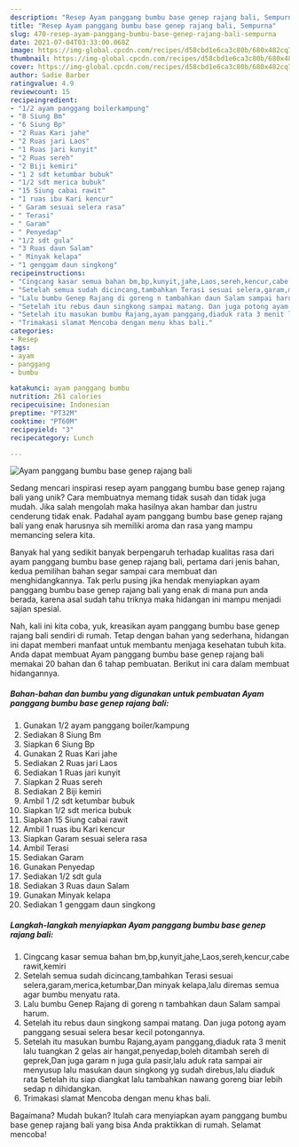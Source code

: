 ```yaml
---
description: "Resep Ayam panggang bumbu base genep rajang bali, Sempurna"
title: "Resep Ayam panggang bumbu base genep rajang bali, Sempurna"
slug: 470-resep-ayam-panggang-bumbu-base-genep-rajang-bali-sempurna
date: 2021-07-04T03:33:00.068Z
image: https://img-global.cpcdn.com/recipes/d58cbd1e6ca3c80b/680x482cq70/ayam-panggang-bumbu-base-genep-rajang-bali-foto-resep-utama.jpg
thumbnail: https://img-global.cpcdn.com/recipes/d58cbd1e6ca3c80b/680x482cq70/ayam-panggang-bumbu-base-genep-rajang-bali-foto-resep-utama.jpg
cover: https://img-global.cpcdn.com/recipes/d58cbd1e6ca3c80b/680x482cq70/ayam-panggang-bumbu-base-genep-rajang-bali-foto-resep-utama.jpg
author: Sadie Barber
ratingvalue: 4.9
reviewcount: 15
recipeingredient:
- "1/2 ayam panggang boilerkampung"
- "8 Siung Bm"
- "6 Siung Bp"
- "2 Ruas Kari jahe"
- "2 Ruas jari Laos"
- "1 Ruas jari kunyit"
- "2 Ruas sereh"
- "2 Biji kemiri"
- "1 2 sdt ketumbar bubuk"
- "1/2 sdt merica bubuk"
- "15 Siung cabai rawit"
- "1 ruas ibu Kari kencur"
- " Garam sesuai selera rasa"
- " Terasi"
- " Garam"
- " Penyedap"
- "1/2 sdt gula"
- "3 Ruas daun Salam"
- " Minyak kelapa"
- "1 genggam daun singkong"
recipeinstructions:
- "Cingcang kasar semua bahan bm,bp,kunyit,jahe,Laos,sereh,kencur,cabe rawit,kemiri"
- "Setelah semua sudah dicincang,tambahkan Terasi sesuai selera,garam,merica,ketumbar,Dan minyak kelapa,lalu diremas semua agar bumbu menyatu rata."
- "Lalu bumbu Genep Rajang di goreng n tambahkan daun Salam sampai harum."
- "Setelah itu rebus daun singkong sampai matang. Dan juga potong ayam panggang sesuai selera besar kecil potongannya."
- "Setelah itu masukan bumbu Rajang,ayam panggang,diaduk rata 3 menit lalu tuangkan 2 gelas air hangat,penyedap,boleh ditambah sereh di geprek,Dan juga garam n juga gula pasir,lalu aduk rata sampai air menyusup lalu masukan daun singkong yg sudah direbus,lalu diaduk rata Setelah itu siap diangkat lalu tambahkan nawang goreng biar lebih sedap n dihidangkan."
- "Trimakasi slamat Mencoba dengan menu khas bali."
categories:
- Resep
tags:
- ayam
- panggang
- bumbu

katakunci: ayam panggang bumbu 
nutrition: 261 calories
recipecuisine: Indonesian
preptime: "PT32M"
cooktime: "PT60M"
recipeyield: "3"
recipecategory: Lunch

---
```



![Ayam panggang bumbu base genep rajang bali](https://img-global.cpcdn.com/recipes/d58cbd1e6ca3c80b/680x482cq70/ayam-panggang-bumbu-base-genep-rajang-bali-foto-resep-utama.jpg)

Sedang mencari inspirasi resep ayam panggang bumbu base genep rajang bali yang unik? Cara membuatnya memang tidak susah dan tidak juga mudah. Jika salah mengolah maka hasilnya akan hambar dan justru cenderung tidak enak. Padahal ayam panggang bumbu base genep rajang bali yang enak harusnya sih memiliki aroma dan rasa yang mampu memancing selera kita.



Banyak hal yang sedikit banyak berpengaruh terhadap kualitas rasa dari ayam panggang bumbu base genep rajang bali, pertama dari jenis bahan, kedua pemilihan bahan segar sampai cara membuat dan menghidangkannya. Tak perlu pusing jika hendak menyiapkan ayam panggang bumbu base genep rajang bali yang enak di mana pun anda berada, karena asal sudah tahu triknya maka hidangan ini mampu menjadi sajian spesial.


Nah, kali ini kita coba, yuk, kreasikan ayam panggang bumbu base genep rajang bali sendiri di rumah. Tetap dengan bahan yang sederhana, hidangan ini dapat memberi manfaat untuk membantu menjaga kesehatan tubuh kita. Anda dapat membuat Ayam panggang bumbu base genep rajang bali memakai 20 bahan dan 6 tahap pembuatan. Berikut ini cara dalam membuat hidangannya.

<!--inarticleads1-->

##### Bahan-bahan dan bumbu yang digunakan untuk pembuatan Ayam panggang bumbu base genep rajang bali:

1. Gunakan 1/2 ayam panggang boiler/kampung
1. Sediakan 8 Siung Bm
1. Siapkan 6 Siung Bp
1. Gunakan 2 Ruas Kari jahe
1. Sediakan 2 Ruas jari Laos
1. Sediakan 1 Ruas jari kunyit
1. Siapkan 2 Ruas sereh
1. Sediakan 2 Biji kemiri
1. Ambil 1 /2 sdt ketumbar bubuk
1. Siapkan 1/2 sdt merica bubuk
1. Siapkan 15 Siung cabai rawit
1. Ambil 1 ruas ibu Kari kencur
1. Siapkan  Garam sesuai selera rasa
1. Ambil  Terasi
1. Sediakan  Garam
1. Gunakan  Penyedap
1. Sediakan 1/2 sdt gula
1. Sediakan 3 Ruas daun Salam
1. Gunakan  Minyak kelapa
1. Sediakan 1 genggam daun singkong




<!--inarticleads2-->

##### Langkah-langkah menyiapkan Ayam panggang bumbu base genep rajang bali:

1. Cingcang kasar semua bahan bm,bp,kunyit,jahe,Laos,sereh,kencur,cabe rawit,kemiri
1. Setelah semua sudah dicincang,tambahkan Terasi sesuai selera,garam,merica,ketumbar,Dan minyak kelapa,lalu diremas semua agar bumbu menyatu rata.
1. Lalu bumbu Genep Rajang di goreng n tambahkan daun Salam sampai harum.
1. Setelah itu rebus daun singkong sampai matang. Dan juga potong ayam panggang sesuai selera besar kecil potongannya.
1. Setelah itu masukan bumbu Rajang,ayam panggang,diaduk rata 3 menit lalu tuangkan 2 gelas air hangat,penyedap,boleh ditambah sereh di geprek,Dan juga garam n juga gula pasir,lalu aduk rata sampai air menyusup lalu masukan daun singkong yg sudah direbus,lalu diaduk rata Setelah itu siap diangkat lalu tambahkan nawang goreng biar lebih sedap n dihidangkan.
1. Trimakasi slamat Mencoba dengan menu khas bali.




Bagaimana? Mudah bukan? Itulah cara menyiapkan ayam panggang bumbu base genep rajang bali yang bisa Anda praktikkan di rumah. Selamat mencoba!
